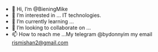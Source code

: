 - 👋 Hi, I’m @BieningMike
- 👀 I’m interested in ... IT technologies.
- 🌱 I’m currently learning ...
- 💞️ I’m looking to collaborate on ...
- 📫 How to reach me ...My telegram @bydonnyim 
my email rismishan2@gmail.com

<!---
BieningMike/BieningMike is a ✨ special ✨ repository because its `README.md` (this file) appears on your GitHub profile.
You can click the Preview link to take a look at your changes.
--->
